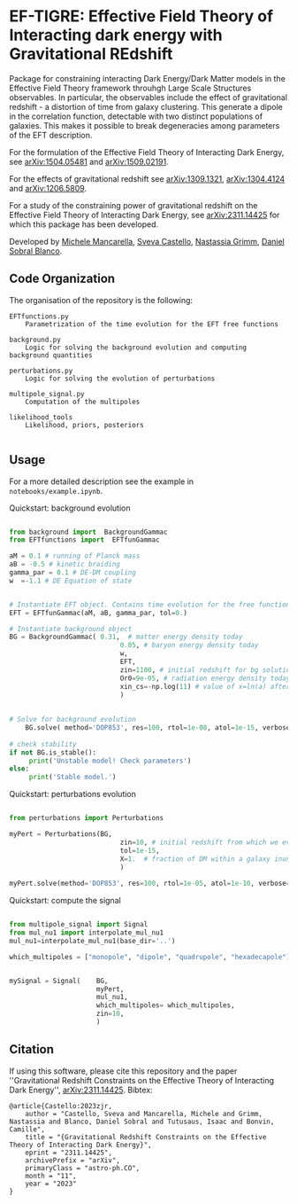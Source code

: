 # EF-TIGRE: Effective Field Theory of Interacting dark energy with Gravitational REdshift

Package for constraining interacting Dark Energy/Dark Matter models in the Effective Field Theory framework throuhgh Large Scale Structures observables. In particular, the observables include the effect of gravitational redshift - a distortion of time from galaxy clustering. This generate a dipole in the correlation function, detectable with two distinct populations of galaxies. This makes it possible to break degeneracies among parameters of the EFT description.

For the formulation of the Effective Field Theory of Interacting Dark Energy, see [arXiv:1504.05481](<https://arxiv.org/abs/1504.05481>) and [arXiv:1509.02191](<https://arxiv.org/abs/1509.02191>).

For the effects of gravitational redshift see [arXiv:1309.1321](<https://arxiv.org/abs/1309.1321>), [arXiv:1304.4124](<https://arxiv.org/abs/1304.4124>) and [arXiv:1206.5809](<https://arxiv.org/abs/1206.5809>).

For a study of the constraining power of gravitational redshift on the Effective Field Theory of Interacting Dark Energy, see [arXiv:2311.14425](<https://arxiv.org/abs/2311.14425>) for which this package has been developed.

Developed by [Michele Mancarella](<https://github.com/Mik3M4n>), [Sveva Castello](<https://github.com/SvevaCastello>), [Nastassia Grimm](<https://github.com/NastassiaG>), [Daniel Sobral Blanco](<https://github.com/dasobral>).




## Code Organization
The organisation of the repository is the following:

```
EFTfunctions.py 
	Parametrization of the time evolution for the EFT free functions

background.py 
	Logic for solving the background evolution and computing background quantities
	
perturbations.py  
	Logic for solving the evolution of perturbations

multipole_signal.py  
	Computation of the multipoles
	
likelihood_tools
	Likelihood, priors, posteriors			
						
```

## Usage

For a more detailed description see the example in  ```notebooks/example.ipynb```. 

Quickstart: background evolution

```python

from background import  BackgroundGammac
from EFTfunctions import  EFTfunGammac

aM = 0.1 # running of Planck mass
aB = -0.5 # kinetic braiding
gamma_par = 0.1 # DE-DM coupling
w  =-1.1 # DE Equation of state


# Instantiate EFT object. Contains time evolution for the free functions
EFT = EFTfunGammac(aM, aB, gamma_par, tol=0.)

# Instantiate background object
BG = BackgroundGammac( 0.31,  # matter energy density today
							0.05, # baryon energy density today
							w,  
							EFT, 
							zin=1100, # initial redshift for bg solution							tol=1e-15, 
							Or0=9e-05, # radiation energy density today
							xin_cs=-np.log(11) # value of x=ln(a) after which we impose stability of the perturbations
							)
    
    
# Solve for background evolution
    BG.solve( method='DOP853', res=100, rtol=1e-08, atol=1e-15, verbose=True)
    
# check stability
if not BG.is_stable():  
     print('Unstable model! Check parameters')
else:
     print('Stable model.')

```

Quickstart: perturbations evolution

```python

from perturbations import Perturbations

myPert = Perturbations(BG, 
							zin=10, # initial redshift from which we evolve perturbations
							tol=1e-15, 
							X=1.  # fraction of DM within a galaxy inunits of the background fraction of DM
							)
    
myPert.solve(method='DOP853', res=100, rtol=1e-05, atol=1e-10, verbose=True)

```


Quickstart: compute the signal

```python

from multipole_signal import Signal
from mul_nu1 import interpolate_mul_nu1
mul_nu1=interpolate_mul_nu1(base_dir='..')

which_multipoles = ["monopole", "dipole", "quadrupole", "hexadecapole"]


mySignal = Signal(	  BG, 
                      myPert, 
                      mul_nu1, 
                      which_multipoles= which_multipoles, 
                      zin=10, 
                      )

```


## Citation

If using this software, please cite this repository and the paper ''Gravitational Redshift Constraints on the Effective Theory of Interacting Dark Energy'', [arXiv:2311.14425](<https://arxiv.org/abs/2311.14425>). Bibtex:

```
@article{Castello:2023zjr,
    author = "Castello, Sveva and Mancarella, Michele and Grimm, Nastassia and Blanco, Daniel Sobral and Tutusaus, Isaac and Bonvin, Camille",
    title = "{Gravitational Redshift Constraints on the Effective Theory of Interacting Dark Energy}",
    eprint = "2311.14425",
    archivePrefix = "arXiv",
    primaryClass = "astro-ph.CO",
    month = "11",
    year = "2023"
}
```
